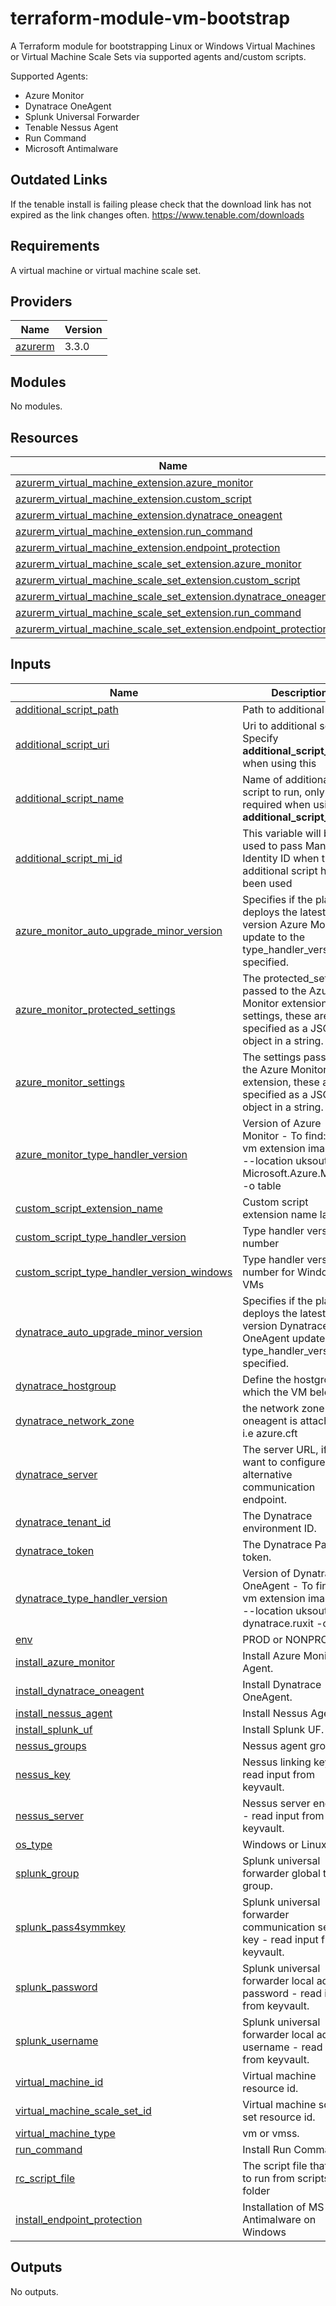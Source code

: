 # terraform-module-vm-bootstrap

A Terraform module for bootstrapping Linux or Windows Virtual Machines or Virtual Machine Scale Sets via supported agents and/custom scripts.

Supported Agents:

- Azure Monitor
- Dynatrace OneAgent
- Splunk Universal Forwarder
- Tenable Nessus Agent
- Run Command
- Microsoft Antimalware

## Outdated Links

If the tenable install is failing please check that the download link has not expired as the link changes often. https://www.tenable.com/downloads

## Requirements

A virtual machine or virtual machine scale set.

<!-- BEGIN_TF_DOCS -->

## Providers

| Name | Version |
|------|---------|
| <a name="provider_azurerm"></a> [azurerm](#provider\_azurerm) | 3.3.0 |

## Modules

No modules.

## Resources

| Name | Type |
|------|------|
| [azurerm_virtual_machine_extension.azure_monitor](https://registry.terraform.io/providers/hashicorp/azurerm/latest/docs/resources/virtual_machine_extension) | resource |
| [azurerm_virtual_machine_extension.custom_script](https://registry.terraform.io/providers/hashicorp/azurerm/latest/docs/resources/virtual_machine_extension) | resource |
| [azurerm_virtual_machine_extension.dynatrace_oneagent](https://registry.terraform.io/providers/hashicorp/azurerm/latest/docs/resources/virtual_machine_extension) | resource |
| [azurerm_virtual_machine_extension.run_command](https://registry.terraform.io/providers/hashicorp/azurerm/latest/docs/resources/virtual_machine_extension) | resource |
| [azurerm_virtual_machine_extension.endpoint_protection](https://registry.terraform.io/providers/hashicorp/azurerm/latest/docs/resources/virtual_machine_extension) | resource |
| [azurerm_virtual_machine_scale_set_extension.azure_monitor](https://registry.terraform.io/providers/hashicorp/azurerm/latest/docs/resources/virtual_machine_scale_set_extension) | resource |
| [azurerm_virtual_machine_scale_set_extension.custom_script](https://registry.terraform.io/providers/hashicorp/azurerm/latest/docs/resources/virtual_machine_scale_set_extension) | resource |
| [azurerm_virtual_machine_scale_set_extension.dynatrace_oneagent](https://registry.terraform.io/providers/hashicorp/azurerm/latest/docs/resources/virtual_machine_scale_set_extension) | resource |
| [azurerm_virtual_machine_scale_set_extension.run_command](https://registry.terraform.io/providers/hashicorp/azurerm/latest/docs/resources/virtual_machine_scale_set_extension) | resource |
| [azurerm_virtual_machine_scale_set_extension.endpoint_protection](https://registry.terraform.io/providers/hashicorp/azurerm/latest/docs/resources/virtual_machine_scale_set_extension) | resource |

## Inputs

| Name | Description | Type | Default | Required |
|------|-------------|------|---------|:--------:|
| <a name="input_additional_script_path"></a> [additional\_script\_path](#input\_additional\_script\_path) | Path to additional script. | `string` | `null` | no |
| <a name="input_additional_script_uri"></a> [additional\_script\_uri](#input\_additional\_script\_uri) | Uri to additional script. Specify <b>additional_script_name</b> when using this | `string` | `null` | no |
| <a name="input_additional_script_name"></a> [additional\_script\_name](#input\_additional\_script\_name) | Name of additional script to run, only required when using <b>additional_script_uri</b> | `string` | `null` | no |
| <a name="input_additional_script_mi_id"></a> [additional\_script\_mi\_id](#input\_additional\_script\_mi\_id) | This variable will be used to pass Managed Identity ID when the additional script has been used</b> | `string` | `null` | no |
| <a name="input_azure_monitor_auto_upgrade_minor_version"></a> [azure\_monitor\_auto\_upgrade\_minor\_version](#input\_azure\_monitor\_auto\_upgrade\_minor\_version) | Specifies if the platform deploys the latest minor version Azure Monitor update to the type\_handler\_version specified. | `bool` | `true` | no |
| <a name="input_azure_monitor_protected_settings"></a> [azure\_monitor\_protected\_settings](#input\_azure\_monitor\_protected\_settings) | The protected\_settings passed to the Azure Monitor extension, like settings, these are specified as a JSON object in a string. | `string` | `null` | no |
| <a name="input_azure_monitor_settings"></a> [azure\_monitor\_settings](#input\_azure\_monitor\_settings) | The settings passed to the Azure Monitor extension, these are specified as a JSON object in a string. | `string` | `null` | no |
| <a name="input_azure_monitor_type_handler_version"></a> [azure\_monitor\_type\_handler\_version](#input\_azure\_monitor\_type\_handler\_version) | Version of Azure Monitor - To find: az vm extension image list --location uksouth -p Microsoft.Azure.Monitor -o table | `string` | `"1.9"` | no |
| <a name="input_custom_script_extension_name"></a> [custom\_script\_extension\_name](#input\_custom\_script\_extension\_name) | Custom script extension name label. | `string` | `"HMCTSVMBootstrap"` | no |
| <a name="input_custom_script_type_handler_version"></a> [custom\_script\_type\_handler\_version](#input\_custom\_script\_type\_handler\_version) | Type handler version number | `string` | `"2.1"` | no |
| <a name="input_custom_script_type_handler_version_windows"></a> [custom\_script\_type\_handler\_version\_windows](#input\_custom\_script\_type\_handler\_version\_windows) | Type handler version number for Windows VMs | `string` | `"1.10"` | no |
| <a name="input_dynatrace_auto_upgrade_minor_version"></a> [dynatrace\_auto\_upgrade\_minor\_version](#input\_dynatrace\_auto\_upgrade\_minor\_version) | Specifies if the platform deploys the latest minor version Dynatrace OneAgent update to the type\_handler\_version specified. | `bool` | `true` | no |
| <a name="input_dynatrace_hostgroup"></a> [dynatrace\_hostgroup](#input\_dynatrace\_hostgroup) | Define the hostgroup to which the VM belongs. | `string` | `null` | no |
| <a name="input_dynatrace_network_zone"></a> [dynatrace\_network\_zone](#input\_dynatrace\_network\_zone) | the network zone the oneagent is attached to i.e azure.cft | `string` | `"azure.cft"` | no |
| <a name="input_dynatrace_server"></a> [dynatrace\_server](#input\_dynatrace\_server) | The server URL, if you want to configure an alternative communication endpoint. | `string` | `null` | no |
| <a name="input_dynatrace_tenant_id"></a> [dynatrace\_tenant\_id](#input\_dynatrace\_tenant\_id) | The Dynatrace environment ID. | `string` | `null` | no |
| <a name="input_dynatrace_token"></a> [dynatrace\_token](#input\_dynatrace\_token) | The Dynatrace PaaS token. | `string` | `null` | no |
| <a name="input_dynatrace_type_handler_version"></a> [dynatrace\_type\_handler\_version](#input\_dynatrace\_type\_handler\_version) | Version of Dynatrace OneAgent - To find: az vm extension image list --location uksouth -p dynatrace.ruxit -o table | `string` | `"2.182"` | no |
| <a name="input_environment"></a> [env](#input\env) | PROD or NONPROD. | `string` | `"PROD"` | no |
| <a name="input_install_azure_monitor"></a> [install\_azure\_monitor](#input\_install\_azure\_monitor) | Install Azure Monitor Agent. | `bool` | `true` | no |
| <a name="input_install_dynatrace_oneagent"></a> [install\_dynatrace\_oneagent](#input\_install\_dynatrace\_oneagent) | Install Dynatrace OneAgent. | `bool` | `true` | no |
| <a name="input_install_nessus_agent"></a> [install\_nessus\_agent](#input\_install\_nessus\_agent) | Install Nessus Agent. | `bool` | `false` | no |
| <a name="input_install_splunk_uf"></a> [install\_splunk\_uf](#input\_install\_splunk\_uf) | Install Splunk UF. | `bool` | `true` | no |
| <a name="input_nessus_groups"></a> [nessus\_groups](#input\_nessus\_groups) | Nessus agent groups. | `string` | `""` | no |
| <a name="input_nessus_key"></a> [nessus\_key](#input\_nessus\_key) | Nessus linking key - read input from keyvault. | `string` | `""` | no |
| <a name="input_nessus_server"></a> [nessus\_server](#input\_nessus\_server) | Nessus server endpoint - read input from keyvault. | `string` | `""` | no |
| <a name="input_os_type"></a> [os\_type](#input\_os\_type) | Windows or Linux. | `string` | `"Linux"` | no |
| <a name="input_splunk_group"></a> [splunk\_group](#input\_splunk\_group) | Splunk universal forwarder global target group. | `string` | `"dynatrace_forwarders"` | no |
| <a name="input_splunk_pass4symmkey"></a> [splunk\_pass4symmkey](#input\_splunk\_pass4symmkey) | Splunk universal forwarder communication security key - read input from keyvault. | `string` | `""` | no |
| <a name="input_splunk_password"></a> [splunk\_password](#input\_splunk\_password) | Splunk universal forwarder local admin password - read input from keyvault. | `string` | `""` | no |
| <a name="input_splunk_username"></a> [splunk\_username](#input\_splunk\_username) | Splunk universal forwarder local admin username - read input from keyvault. | `string` | `""` | no |
| <a name="input_virtual_machine_id"></a> [virtual\_machine\_id](#input\_virtual\_machine\_id) | Virtual machine resource id. | `string` | `null` | no |
| <a name="input_virtual_machine_scale_set_id"></a> [virtual\_machine\_scale\_set\_id](#input\_virtual\_machine\_scale\_set\_id) | Virtual machine scale set resource id. | `string` | `null` | no |
| <a name="input_virtual_machine_type"></a> [virtual\_machine\_type](#input\_virtual\_machine\_type) | vm or vmss. | `string` | n/a | yes |
| <a name="input_run_command"></a> [run\_command](#input\run\_command) | Install Run Command. | `bool` | `false` | no |
| <a name="input_rc_script_file"></a> [rc\_script\_file](#input\rc\_script\_file) | The script file that need to run from scripts folder | `string` | `null` | no |
| <a name="input_install_endpoint_protection"></a> [install\_endpoint\_protection](#input\install\_endpoint\_protection) | Installation of MS Antimalware on Windows | `bool` | `true` | no |
## Outputs

No outputs.

<!-- END_TF_DOCS -->
